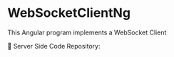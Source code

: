 # WebSocketClientNg

This Angular program implements a WebSocket Client

📁 Server Side  Code Repository:


